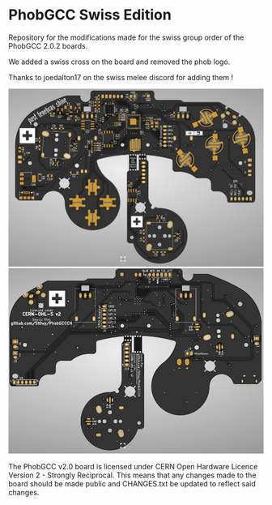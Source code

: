 # PhobGCC Swiss Edition

Repository for the modifications made for the swiss group order of the PhobGCC 2.0.2 boards.

We added a swiss cross on the board and removed the phob logo.

Thanks to joedalton17 on the swiss melee discord for adding them !

![front image](img/Front.PNG)
![back image](img/Back.PNG)

The PhobGCC v2.0 board is licensed under CERN Open Hardware Licence Version 2 - Strongly Reciprocal.
This means that any changes made to the board should be made public and CHANGES.txt be updated to reflect said changes.
